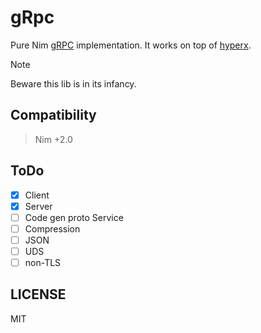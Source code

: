 # gRpc

Pure Nim [gRPC](https://grpc.io) implementation.
It works on top of [hyperx](https://github.com/nitely/nim-hyperx).

> [!NOTE]
> Beware this lib is in its infancy.

## Compatibility

> Nim +2.0

## ToDo

- [x] Client
- [x] Server
- [ ] Code gen proto Service
- [ ] Compression
- [ ] JSON
- [ ] UDS
- [ ] non-TLS

## LICENSE

MIT
